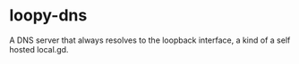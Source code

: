 # loopy-dns
A DNS server that always resolves to the loopback interface, a kind of a self hosted local.gd.
